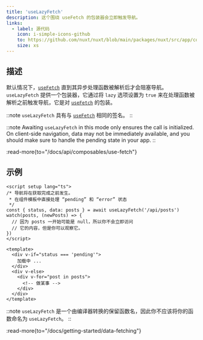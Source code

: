 ```yaml
---
title: 'useLazyFetch'
description: 这个围绕 useFetch 的包装器会立即触发导航。
links:
  - label: 源代码
    icon: i-simple-icons-github
    to: https://github.com/nuxt/nuxt/blob/main/packages/nuxt/src/app/composables/fetch.ts
    size: xs
---
```


## 描述

默认情况下，[`useFetch`](/docs/api/composables/use-fetch) 直到其异步处理函数被解析后才会阻塞导航。`useLazyFetch` 提供一个包装器，它通过将 `lazy` 选项设置为 `true` 来在处理函数被解析之前触发导航，它是对 [`useFetch`](/docs/api/composables/use-fetch) 的包装。

::note
`useLazyFetch` 具有与 [`useFetch`](/docs/api/composables/use-fetch) 相同的签名。
::

::note
Awaiting `useLazyFetch` in this mode only ensures the call is initialized. On client-side navigation, data may not be immediately available, and you should make sure to handle the pending state in your app.
::

:read-more{to="/docs/api/composables/use-fetch"}

## 示例

```vue [pages/index.vue]
<script setup lang="ts">
/* 导航将在获取完成之前发生。
 * 在组件模板中直接处理 “pending” 和 “error” 状态
 */
const { status, data: posts } = await useLazyFetch('/api/posts')
watch(posts, (newPosts) => {
  // 因为 posts 一开始可能是 null，所以你不会立即访问
  // 它的内容，但是你可以观察它。
})
</script>

<template>
  <div v-if="status === 'pending'">
    加载中 ...
  </div>
  <div v-else>
    <div v-for="post in posts">
      <!-- 做某事 -->
    </div>
  </div>
</template>
```

::note
`useLazyFetch` 是一个由编译器转换的保留函数名，因此你不应该将你的函数命名为 `useLazyFetch`。
::

:read-more{to="/docs/getting-started/data-fetching"}
